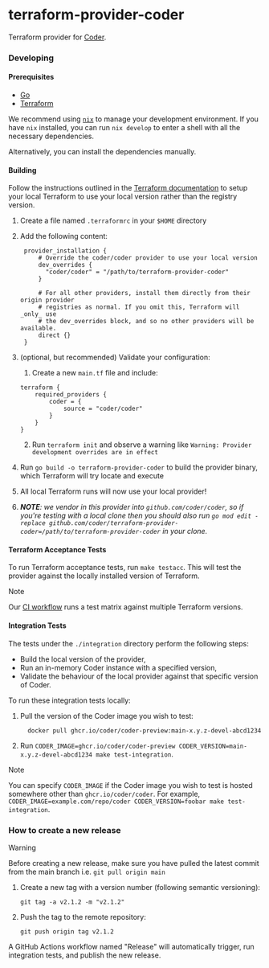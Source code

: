 # terraform-provider-coder

Terraform provider for [Coder](https://github.com/coder/coder).

### Developing

#### Prerequisites

- [Go](https://golang.org/doc/install)
- [Terraform](https://learn.hashicorp.com/tutorials/terraform/install-cli)

We recommend using [`nix`](https://nixos.org/download.html) to manage your development environment. If you have `nix` installed, you can run `nix develop` to enter a shell with all the necessary dependencies.

Alternatively, you can install the dependencies manually.

#### Building

Follow the instructions outlined in the [Terraform documentation](https://developer.hashicorp.com/terraform/cli/config/config-file#development-overrides-for-provider-developers)
to setup your local Terraform to use your local version rather than the registry version.

1. Create a file named `.terraformrc` in your `$HOME` directory
2. Add the following content:

   ```hcl
    provider_installation {
        # Override the coder/coder provider to use your local version
        dev_overrides {
          "coder/coder" = "/path/to/terraform-provider-coder"
        }

        # For all other providers, install them directly from their origin provider
        # registries as normal. If you omit this, Terraform will _only_ use
        # the dev_overrides block, and so no other providers will be available.
        direct {}
    }
   ```

3. (optional, but recommended) Validate your configuration:
   1. Create a new `main.tf` file and include:
   ```hcl
   terraform {
       required_providers {
           coder = {
               source = "coder/coder"
           }
       }
   }
   ```
   2. Run `terraform init` and observe a warning like `Warning: Provider development overrides are in effect`
4. Run `go build -o terraform-provider-coder` to build the provider binary, which Terraform will try locate and execute
5. All local Terraform runs will now use your local provider!
6. _**NOTE**: we vendor in this provider into `github.com/coder/coder`, so if you're testing with a local clone then you should also run `go mod edit -replace github.com/coder/terraform-provider-coder=/path/to/terraform-provider-coder` in your clone._

#### Terraform Acceptance Tests

To run Terraform acceptance tests, run `make testacc`. This will test the provider against the locally installed version of Terraform.

> [!Note]
> Our [CI workflow](./github/workflows/test.yml) runs a test matrix against multiple Terraform versions.

#### Integration Tests

The tests under the `./integration` directory perform the following steps:

- Build the local version of the provider,
- Run an in-memory Coder instance with a specified version,
- Validate the behaviour of the local provider against that specific version of Coder.

To run these integration tests locally:

1. Pull the version of the Coder image you wish to test:

   ```console
     docker pull ghcr.io/coder/coder-preview:main-x.y.z-devel-abcd1234
   ```

1. Run `CODER_IMAGE=ghcr.io/coder/coder-preview CODER_VERSION=main-x.y.z-devel-abcd1234 make test-integration`.

> [!Note]
> You can specify `CODER_IMAGE` if the Coder image you wish to test is hosted somewhere other than `ghcr.io/coder/coder`.
> For example, `CODER_IMAGE=example.com/repo/coder CODER_VERSION=foobar make test-integration`.

### How to create a new release
> [!Warning]
> Before creating a new release, make sure you have pulled the latest commit from the main branch i.e. `git pull origin main`

1. Create a new tag with a version number (following semantic versioning):
   ```console
   git tag -a v2.1.2 -m "v2.1.2"
   ```

2. Push the tag to the remote repository:
   ```console
   git push origin tag v2.1.2
   ```

A GitHub Actions workflow named "Release" will automatically trigger, run integration tests, and publish the new release.
